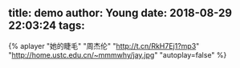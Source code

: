 title: demo
author: Young
date: 2018-08-29 22:03:24
tags:
---
{% aplayer "她的睫毛" "周杰伦" "http://t.cn/RkH7Ej1?mp3"  "http://home.ustc.edu.cn/~mmmwhy/jay.jpg" "autoplay=false" %}

